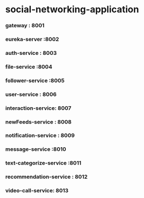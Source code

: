 # social-networking-application

### gateway : 8001
### eureka-server :8002
### auth-service : 8003
### file-service :8004
### follower-service :8005
### user-service : 8006
### interaction-service: 8007 
### newFeeds-service : 8008 
### notification-service : 8009 
### message-service :8010
### text-categorize-service :8011
### recommendation-service : 8012
### video-call-service: 8013

